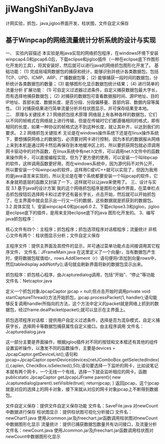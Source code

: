 # jiWangShiYanByJava
计网实验，抓包，java,jigloo界面开发，柱状图，文件自定义保存

## 基于Winpcap的网络流量统计分析系统的设计与实现
一、	实验内容描述
本实验是用java实现的网络抓包程序，在windows环境下安装winpcap4.0和jpcap6.0后，下载eclipse和jigloo插件（一种在eclipse底下作图形化开发的工具），将其安装好，然后就可以进行java的网络抓包图形化开发了。
基础功能：
(1)	 完成局域网数据包的捕获和统计，能够识别并统计各类数据包，包括TCP、UPD、ICMP、ARP、广播数据包等； 
(2)	能够捕获一段时间的数据包，分析统计各类数据包的数量；
(3)	能够图形化显示数据包统计结果；
(4)	进行简单的流量分析
扩展功能：
(1)	可自定义过滤器过滤条件，自定义捕获数据包最大字长，而有选择地捕获数据包；
(2)	对捕获的数据包可查看数据报时间、源IP地址、目的IP地址、首部长度、数据长度、是否分段、分段偏移量、首部内容、数据内容等属性。
(3)	对捕获结果进行简单流量分析并柱状图显示，并可保存结果至本地。
二、	原理与关键技术
2.1 网络抓包技术原理
网络层上有各种各样的数据包，它们以不同的帧格式在网络层上进行传输，但是在传输时它们都遵循相同的格式，即有相同的长度，如果一种协议的帧格式达不到这种长度，就让其补齐，以达到我们的要求。
2.2 网络抓包关键技术
无论是在windows操作系统下还是在linux操作系统下，要想捕获网络上的数据包，必须要对网卡进行控制，因为本机的数据报从网络上来到本机是通过网卡然后再保存到本地缓冲区上的，所以要抓获网包就必须调用网卡驱动中的对外函数，在linux系统中有net.h文件，可以调用net.h文件中的函数来操作网卡，可以直接编程实现，但为了更方便的使用，可以安装一个叫libpcap的软件，这样调用函数更好用，而在windows系统中，因为源代码不对外公开，所以要安装一个叫winpcap的软件，这样用C或VC++就可以实现了，但因为我用的是java语言来实现的，所以无论是在哪个系统都要安装一个叫jpcap的软件，它本身就把底层的函数又封装了一下，这样就可以让java来使用了。
三、设计与实现
3.1 基于java的设计方案
我的这个网络抓包程序是图形化操作界面，在菜单栏点击抓包按钮后选择网卡和过滤字还有最长字长，点击开始，然后就可以开始抓包了，在主界面中就会显示出一行又一行的数据，这些数据就是抓获到的数据包。
3.2 具体实现
1、安装winpcap4.0和jpcap6.0
2、下载eclipse3.3和jigloo，jigloo是eclipse底下的插件，是用来支持eclipse底下的java 图形化开发的。
3、编写java抓包程序：

核心文件有四个：主程序；抓包程序；抓包选项程序对话框程序；流量统计
非核心文件有两个：柱状图显示分析；文件自定义保存

主程序文件：提供主界面及其控件的显示，并可通过菜单功能点击间接调用其它程序文件，
文件名：JFrameMain.java
在这里定义了一个向量r，当有数据包产生时，便将数据包赋值给r，rows.AddElement（r）语句便将r添加到向量rows中，然后tabledisplay.addNotify();语句就会刷新界面将新的数据包显示出来。

抓包程序：抓包核心程序，由Jcapturedialog调用，包括“开始”、“停止”等功能
文件名：Netcaptor.java

定义一个抓包对象JpcapCaptor jpcap = null;但点击开始时调用private void startCaptureThread()方法开始抓包，jpcap.processPacket(1, handler);语句能够反复调用handler所指向的方法，这个方法中定义的packet就是网络上抓到的数据包，经过frame.dealPacket(packet);就可以显示在主界面上。

抓包选项程序对话框：提供用户自定义过滤条件，选择是否为混杂模式，自定义捕获字长，选择网卡等数据包捕获属性自定义接口。由主程序调用
文件名：Jcapturedialog.java

这一部分主要是界面操作，根据jigloo插件对不同的按钮和文本框还有其他的组件设置监听操作，以激发不同的函数操作，主要是devices = JpcapCaptor.getDeviceList();语句和
jpcap=JpcapCaptor.openDevice(devices[netJComboBox.getSelectedIndex()],caplen,
CheckBox.isSelected(),50);语句要选择一下监听的网卡，比如说笔记本就有两个网卡，一个无线一个有线，选择一下就会监听相应的网卡。函数
publicstatic JpcapCaptor getJpcap(JFrame parent){
       new Jcapturedialog(parent).setVisible(true);
       returnjpcap;
    }
返回jpcap，这个jpcap就是对应的选择上的网卡对象，接下来就从对应的网卡对象jpcap上不断得到数据包。

文件自定义保存：提供文件自定义保存功能
文件名：SaveFile.java
对newCount中数据进行保存
柱状图显示：提供柱状图可视化分析接口
文件名：newChart1.java
	使用Jcommon.jar及jfreechart.jar函数调用柱状图对newCount中数据图形化显示
流量统计：提供已捕获数据包数量共有访问接口，及流量分析
文件名：newCount.java 
使用Jcommon.jar及jfreechart.jar函数调用柱状图对newCount中数据图形化显示

